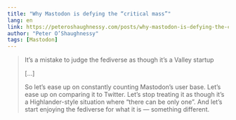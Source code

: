 ```yaml
---
title: "Why Mastodon is defying the “critical mass”"
lang: en
link: https://peteroshaughnessy.com/posts/why-mastodon-is-defying-the-critical-mass/
author: "Peter O’Shaughnessy"
tags: [Mastodon]
---
```


> It’s a mistake to judge the fediverse as though it’s a Valley startup
>
> […]
>
> So let’s ease up on constantly counting Mastodon’s user base. Let’s ease up on comparing it to Twitter. Let’s stop treating it as though it’s a Highlander-style situation where “there can be only one”. And let’s start enjoying the fediverse for what it is — something different.

